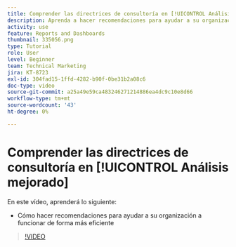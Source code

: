 ```yaml
---
title: Comprender las directrices de consultoría en [!UICONTROL Análisis mejorado]
description: Aprenda a hacer recomendaciones para ayudar a su organización a funcionar de forma más eficiente en Workfront.
activity: use
feature: Reports and Dashboards
thumbnail: 335056.png
type: Tutorial
role: User
level: Beginner
team: Technical Marketing
jira: KT-8723
exl-id: 304fad15-1ffd-4282-b90f-0be31b2a08c6
doc-type: video
source-git-commit: a25a49e59ca483246271214886ea4dc9c10e8d66
workflow-type: tm+mt
source-wordcount: '43'
ht-degree: 0%

---
```


# Comprender las directrices de consultoría en [!UICONTROL Análisis mejorado]

En este vídeo, aprenderá lo siguiente:

* Cómo hacer recomendaciones para ayudar a su organización a funcionar de forma más eficiente

>[!VIDEO](https://video.tv.adobe.com/v/335056/?quality=12&learn=on)
